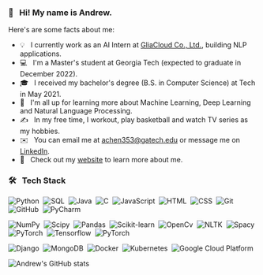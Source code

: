 ### 👋 &nbsp; Hi! My name is Andrew.

Here's are some facts about me:

- 💡 &nbsp; I currently work as an AI Intern at [GliaCloud Co., Ltd.](https://www.gliacloud.com/zh-hant/), building NLP applications.
- 💻 &nbsp; I'm a Master's student at Georgia Tech (expected to graduate in December 2022).
- 🎓 &nbsp; I received my bachelor's degree (B.S. in Computer Science) at Tech in May 2021.
- 🌱 &nbsp; I'm all up for learning more about Machine Learning, Deep Learning and Natural Language Processing.
- ✍️ &nbsp; In my free time, I workout, play basketball and watch TV series as my hobbies.
- ✉️ &nbsp; You can email me at achen353@gatech.edu or message me on [LinkedIn](https://www.linkedin.com/in/achen353/).
- 📄 &nbsp; Check out my [website](https://achen353.github.io/) to learn more about me.

### 🛠 &nbsp; Tech Stack

![Python](https://img.shields.io/badge/-Python-05122A?style=flat&logo=python)&nbsp;
![SQL](https://img.shields.io/badge/-SQL-05122A?style=flat&logo=mysql)&nbsp;
![Java](https://img.shields.io/badge/-Java-05122A?style=flat&logo=Java)&nbsp;
![C](https://img.shields.io/badge/-C-05122A?style=flat&logo=C)&nbsp;
![JavaScript](https://img.shields.io/badge/-JavaScript-05122A?style=flat&logo=javascript)&nbsp;
![HTML](https://img.shields.io/badge/-HTML-05122A?style=flat&logo=HTML5)&nbsp;
![CSS](https://img.shields.io/badge/-CSS-05122A?style=flat&logo=CSS3)&nbsp;
![Git](https://img.shields.io/badge/-Git-05122A?style=flat&logo=git)&nbsp;
![GitHub](https://img.shields.io/badge/-GitHub-05122A?style=flat&logo=github)&nbsp;
![PyCharm](https://img.shields.io/badge/-PyCharm-05122A?style=flat&logo=pycharm)&nbsp;

![NumPy](https://img.shields.io/badge/-Numpy-05122A?&style=flat&logo=numpy)&nbsp;
![Scipy](https://img.shields.io/badge/-Scipy-05122A?&style=flat&logo=scipy)&nbsp;
![Pandas](https://img.shields.io/badge/-Pandas-05122A?&style=flat&logo=pandas)&nbsp;
![Scikit-learn](https://img.shields.io/badge/-scikit--learn-05122A?&style=flat&logo=scikit-learn)&nbsp;
![OpenCv](https://img.shields.io/badge/-OpenCV-05122A?&style=flat&logo=openCV)&nbsp;
![NLTK](https://img.shields.io/badge/-NLTK-05122A?&style=flat&logo=NLTK)&nbsp;
![Spacy](https://img.shields.io/badge/-Spacy-05122A?&style=flat&logo=spacy)&nbsp;
![PyTorch](https://img.shields.io/badge/-PyTorch-05122A?&style=flat&logo=pytorch)&nbsp;
![Tensorflow](https://img.shields.io/badge/-Tensorflow-05122A?&style=flat&logo=tensorflow)&nbsp;
![PyTorch](https://img.shields.io/badge/-Keras-05122A?&style=flat&logo=keras)&nbsp;

![Django](https://img.shields.io/badge/-Django-05122A?style=flat&logo=django)&nbsp;
![MongoDB](https://img.shields.io/badge/-MongoDB-05122A?style=flat&logo=MongoDB)&nbsp;
![Docker](https://img.shields.io/badge/-Docker-05122A?style=flat&logo=docker)&nbsp;
![Kubernetes](https://img.shields.io/badge/-Kubernetes-05122A?style=flat&logo=kubernetes)&nbsp;
![Google Cloud Platform](https://img.shields.io/badge/-Google%20Cloud%20Platform-05122A?style=flat&logo=google-cloud-platform)&nbsp;

![Andrew's GitHub stats](https://github-readme-stats.vercel.app/api?username=achen353&count_private=true&theme=merko)
